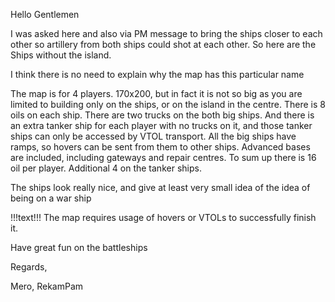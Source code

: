 Hello Gentlemen  

I was asked here and also via PM message to bring the ships closer to each other so artillery from both ships could shot at each other. So here are the Ships without the island.


I think there is no need to explain why the map has this particular name  

The map is for 4 players. 170x200, but in fact it is not so big as you are limited to building only on the ships, or on the island in the centre. There is 8 oils on each ship. There are two trucks on the both big ships. And there is an extra tanker ship for each player with no trucks on it, and those tanker ships can only be accessed by VTOL transport. All the big ships have ramps, so hovers can be sent from them to other ships. Advanced bases are included, including gateways and repair centres. To sum up there is 16 oil per player. Additional 4 on the tanker ships. 

The ships look really nice, and give at least very small idea of the idea of being on a war ship  

!!!text!!!
The map requires usage of hovers or VTOLs to successfully finish it.

Have great fun on the battleships  

Regards,

Mero, RekamPam
